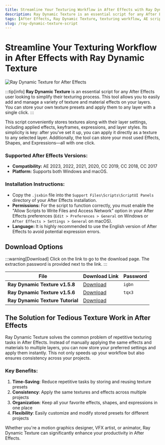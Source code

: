 ```yaml
---
title: Streamline Your Texturing Workflow in After Effects with Ray Dynamic Texture
description: Ray Dynamic Texture is an essential script for any After Effects user looking to simplify their texturing process. This tool allows you to easily add and manage a variety of texture and material effects on your layers.
tags: [After Effects, Ray Dynamic Texture, texturing workflow, AE script, material effects, layer management, animation tools]
slug: /ray-dynamic-texture-script
---
```

<!--Above is frontmatter Part-generate depend on content meet Google Seo, you need to balance automation efficiency with Google’s core ranking factors—especially E-E-A-T (Experience, Expertise, Authoritativeness, Trustworthiness), -->

<!--First Part-This is Title -->
# Streamline Your Texturing Workflow in After Effects with Ray Dynamic Texture

<!--Second Part-This is First Banner -->
![Ray Dynamic Texture for After Effects](/img/ray-dynamic-texture.jpg)

:::tip[info]
**Ray Dynamic Texture** is an essential script for any After Effects user looking to simplify their texturing process. This tool allows you to easily add and manage a variety of texture and material effects on your layers. You can store your own texture presets and apply them to any layer with a single click.
:::

This script conveniently stores textures along with their layer settings, including applied effects, keyframes, expressions, and layer styles. Its simplicity is key: after you've set it up, you can apply it directly as a texture to any selected layer. Additionally, the tool can store your most used Effects, Shapes, and Expressions—all with one click.

### Supported After Effects Versions:

-   **Compatibility:** AE 2023, 2022, 2021, 2020, CC 2019, CC 2018, CC 2017
-   **Platform:** Supports both Windows and macOS.

### Installation Instructions:

-   Copy the `.jsxbin` file into the `Support Files\Scripts\ScriptUI Panels` directory of your After Effects installation.
-   **Permissions:** For the script to function correctly, you must enable the "Allow Scripts to Write Files and Access Network" option in your After Effects preferences (`Edit > Preferences > General` on Windows or `After Effects > Settings > General` on macOS).
-   **Language:** It is highly recommended to use the English version of After Effects to avoid potential expression errors.

<!-- The Last Part-Download -->
## Download Options

:::warning[Download]
Click on the link to go to the download page. The extraction password is provided next to the link.
:::

| File                       | Download Link                                                              | Password |
| -------------------------- | -------------------------------------------------------------------------- | -------- |
| **Ray Dynamic Texture v1.5.8** | [Download](https://pan.baidu.com/s/1EQh1k0Z4Z94Zv5I6Y6daug?pwd=igbn) | `igbn`   |
| **Ray Dynamic Texture v1.5.6** | [Download](https://pan.baidu.com/s/1W8WpIwHESciKRuEhRwwS2g) | `tqx3`   |
| **Ray Dynamic Texture Tutorial** | [Download](http://pan.baidu.com/s/1gff2oev) |  |

## The Solution for Tedious Texture Work in After Effects

Ray Dynamic Texture solves the common problem of repetitive texturing tasks in After Effects. Instead of manually applying the same effects and materials to multiple layers, you can now store your preferred settings and apply them instantly. This not only speeds up your workflow but also ensures consistency across your projects.

### Key Benefits:

1. **Time-Saving**: Reduce repetitive tasks by storing and reusing texture presets
2. **Consistency**: Apply the same textures and effects across multiple projects
3. **Organization**: Keep all your favorite effects, shapes, and expressions in one place
4. **Flexibility**: Easily customize and modify stored presets for different projects

Whether you're a motion graphics designer, VFX artist, or animator, Ray Dynamic Texture can significantly enhance your productivity in After Effects.